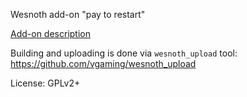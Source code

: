 Wesnoth add-on "pay to restart"

[Add-on description](./src/doc/about.txt)

Building and uploading is done via `wesnoth_upload` tool: https://github.com/vgaming/wesnoth_upload

License: GPLv2+
